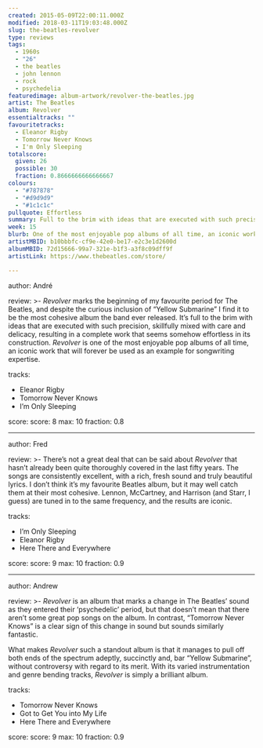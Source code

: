 ```yaml
---
created: 2015-05-09T22:00:11.000Z
modified: 2018-03-11T19:03:48.000Z
slug: the-beatles-revolver
type: reviews
tags:
  - 1960s
  - "26"
  - the beatles
  - john lennon
  - rock
  - psychedelia
featuredimage: album-artwork/revolver-the-beatles.jpg
artist: The Beatles
album: Revolver
essentialtracks: ""
favouritetracks:
  - Eleanor Rigby
  - Tomorrow Never Knows
  - I'm Only Sleeping
totalscore:
  given: 26
  possible: 30
  fraction: 0.8666666666666667
colours:
  - "#787878"
  - "#d9d9d9"
  - "#1c1c1c"
pullquote: Effortless
summary: Full to the brim with ideas that are executed with such precision, skillfully mixed with care and delicacy, resulting in a complete work that seems somehow effortless in its construction.
week: 15
blurb: One of the most enjoyable pop albums of all time, an iconic work that will forever be used as an example for songwriting expertise.
artistMBID: b10bbbfc-cf9e-42e0-be17-e2c3e1d2600d
albumMBID: 72d15666-99a7-321e-b1f3-a3f8c09dff9f
artistLink: https://www.thebeatles.com/store/

---
```

author: André

review: >-
  *Revolver* marks the beginning of my favourite period for The Beatles, and despite the curious inclusion of “Yellow Submarine” I find it to be the most cohesive album the band ever released. It’s full to the brim with ideas that are executed with such precision, skillfully mixed with care and delicacy, resulting in a complete work that seems somehow effortless in its construction. *Revolver* is one of the most enjoyable pop albums of all time, an iconic work that will forever be used as an example for songwriting expertise.

tracks:
  - Eleanor Rigby
  - ­Tomorrow Never Knows
  - ­I’m Only Sleeping

score:
  score: 8
  max: 10
  fraction: 0.8

---
author: Fred

review: >-
  There’s not a great deal that can be said about *Revolver* that hasn’t already been quite thoroughly covered in the last fifty years. The songs are consistently excellent, with a rich, fresh sound and truly beautiful lyrics. I don’t think it’s my favourite Beatles album, but it may well catch them at their most cohesive. Lennon, McCartney, and Harrison (and Starr, I guess) are tuned in to the same frequency, and the results are iconic.

tracks:
  - I’m Only Sleeping
  - ­Eleanor Rigby
  - ­Here There and Everywhere

score:
  score: 9
  max: 10
  fraction: 0.9

---
author: Andrew

review: >-
  *Revolver* is an album that marks a change in The Beatles’ sound as they entered their ‘psychedelic’ period, but that doesn’t mean that there aren’t some great pop songs on the album. In contrast, “Tomorrow Never Knows” is a clear sign of this change in sound but sounds similarly fantastic. 
  
  What makes *Revolver* such a standout album is that it manages to pull off both ends of the spectrum adeptly, succinctly and, bar “Yellow Submarine”, without controversy with regard to its merit. With its varied instrumentation and genre bending tracks, *Revolver* is simply a brilliant album.

tracks:
  - Tomorrow Never Knows
  - ­Got to Get You into My Life
  - ­Here There and Everywhere

score:
  score: 9
  max: 10
  fraction: 0.9
